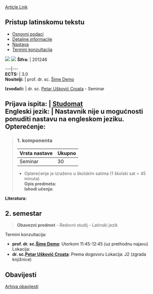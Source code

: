 [Article Link](https://www.fhs.hr/predmet/plt_a)

## Pristup latinskomu tekstu
  * [Osnovni podaci](https://www.fhs.hr/predmet/plt_a#v1id-904854_266842_1_0 "Osnovni podaci")
  * [Detaljne informacije](https://www.fhs.hr/predmet/plt_a#v1id-904854_266842_1_1 "Detaljne informacije")
  * [Nastava](https://www.fhs.hr/predmet/plt_a#v1id-904854_266842_1_2 "Nastava")
  * [Termini konzultacija](https://www.fhs.hr/predmet/plt_a#v1id-904854_266842_1_3 "Termini konzultacija")


[![](https://www.fhs.hr/img/flags/gif/hr.gif)](https://www.fhs.hr/predmet/plt_a) [![](https://www.fhs.hr/img/flags/gif/gb.gif)](https://www.fhs.hr/en/course/aatil_a)
**Šifra:** |  201246  
  
---|---  
**ECTS:** |  3.0   
**Nositelji:** |  prof. dr. sc. [Šime Demo](https://www.fhs.hr/djelatnik/sime.demo)   
  
**Izvođači:** |  dr. sc. [Petar Ušković Croata](https://www.fhs.hr/djelatnik/petar.uskovic_croata) - Seminar  
  
**Prijava ispita:** |  [Studomat](http://www.isvu.hr/studomat)  
**Engleski jezik:** |  Nastavnik nije u mogućnosti ponuditi nastavu na engleskom jeziku.   
**Opterećenje:**  
---  
> ### 1. komponenta
> | Vrsta nastave | Ukupno  
> ---|---  
> Seminar | 30  
> * Opterećenje je izraženo u školskim satima (1 školski sat = 45 minuta)   
**Opis predmeta:**  
> **Ishodi učenja:**  

  
**Literatura:**  

  
**2. semestar**  
---  
> **Obavezni predmet** - Redovni studij - Latinski jezik  
>   
Termini konzultacija: 
  * **prof. dr. sc.[Šime Demo](https://www.fhs.hr/djelatnik/sime.demo)**: 
Utorkom 11:45-12:45 (uz prethodnu najavu)
Lokacija: 
  * **dr. sc.[Petar Ušković Croata](https://www.fhs.hr/djelatnik/petar.uskovic_croata)**: 
Prema dogovoru
Lokacija: J2 (zgrada knjižnice) 


## Obavijesti
[Arhiva obavijesti](https://www.fhs.hr/predmet/plt_a?@=21887#news_116051 "Arhiva obavijesti")
